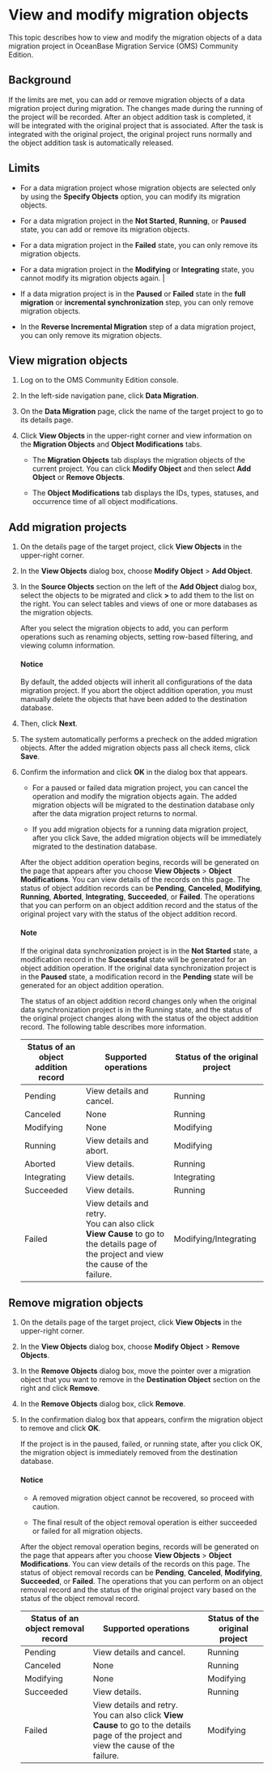 # View and modify migration objects

This topic describes how to view and modify the migration objects of a data migration project in OceanBase Migration Service (OMS) Community Edition.

## Background

If the limits are met, you can add or remove migration objects of a data migration project during migration. The changes made during the running of the project will be recorded. After an object addition task is completed, it will be integrated with the original project that is associated. After the task is integrated with the original project, the original project runs normally and the object addition task is automatically released.

## Limits

* For a data migration project whose migration objects are selected only by using the **Specify Objects** option, you can modify its migration objects.

* For a data migration project in the **Not Started**, **Running**, or **Paused** state, you can add or remove its migration objects.

* For a data migration project in the **Failed** state, you can only remove its migration objects.

* For a data migration project in the **Modifying** or **Integrating** state, you cannot modify its migration objects again. |

* If a data migration project is in the **Paused** or **Failed** state in the **full migration** or **incremental synchronization** step, you can only remove migration objects.

* In the **Reverse Incremental Migration** step of a data migration project, you can only remove its migration objects.

## View migration objects

1. Log on to the OMS Community Edition console.

2. In the left-side navigation pane, click **Data Migration**.

3. On the **Data Migration** page, click the name of the target project to go to its details page.

4. Click **View Objects** in the upper-right corner and view information on the **Migration Objects** and **Object Modifications** tabs.

   * The **Migration Objects** tab displays the migration objects of the current project. You can click **Modify Object** and then select **Add Object** or **Remove Objects**.

   * The **Object Modifications** tab displays the IDs, types, statuses, and occurrence time of all object modifications.

## Add migration projects

1. On the details page of the target project, click **View Objects** in the upper-right corner.

2. In the **View Objects** dialog box, choose **Modify Object** > **Add Object**.

3. In the **Source Objects** section on the left of the **Add Object** dialog box, select the objects to be migrated and click **>** to add them to the list on the right. You can select tables and views of one or more databases as the migration objects.

   After you select the migration objects to add, you can perform operations such as renaming objects, setting row-based filtering, and viewing column information.

   <main id="notice" type='notice'>
    <h4>Notice</h4>
    <p>By default, the added objects will inherit all configurations of the data migration project. If you abort the object addition operation, you must manually delete the objects that have been added to the destination database.</p>
   </main>

4. Then, click **Next**.

5. The system automatically performs a precheck on the added migration objects. After the added migration objects pass all check items, click **Save**.

6. Confirm the information and click **OK** in the dialog box that appears.

   * For a paused or failed data migration project, you can cancel the operation and modify the migration objects again. The added migration objects will be migrated to the destination database only after the data migration project returns to normal.

   * If you add migration objects for a running data migration project, after you click Save, the added migration objects will be immediately migrated to the destination database.

   After the object addition operation begins, records will be generated on the page that appears after you choose **View Objects** > **Object Modifications**. You can view details of the records on this page. The status of object addition records can be **Pending**, **Canceled**, **Modifying**, **Running**, **Aborted**, **Integrating**, **Succeeded**, or **Failed**. The operations that you can perform on an object addition record and the status of the original project vary with the status of the object addition record.

    <main id="notice" type='explain'>
    <h4>Note</h4>
    <p>If the original data synchronization project is in the <strong>Not Started</strong> state, a modification record in the <strong>Successful</strong> state will be generated for an object addition operation. If the original data synchronization project is in the <strong>Paused</strong> state, a modification record in the <strong>Pending</strong> state will be generated for an object addition operation.</p>
    </main>

   The status of an object addition record changes only when the original data synchronization project is in the Running state, and the status of the original project changes along with the status of the object addition record. The following table describes more information.

   | **Status of an object addition record** | **Supported operations** | **Status of the original project** |
   |---------------|--------------------------------------------------------------|------------|
   | Pending | View details and cancel. | Running |
   | Canceled | None | Running |
   | Modifying | None | Modifying |
   | Running | View details and abort. | Modifying |
   | Aborted | View details. | Running |
   | Integrating | View details. | Integrating |
   | Succeeded | View details. | Running |
   | Failed | View details and retry.<br>You can also click **View Cause** to go to the details page of the project and view the cause of the failure.  | Modifying/Integrating |

## Remove migration objects

1. On the details page of the target project, click **View Objects** in the upper-right corner.

2. In the **View Objects** dialog box, choose **Modify Object** > **Remove Objects**.

3. In the **Remove Objects** dialog box, move the pointer over a migration object that you want to remove in the **Destination Object** section on the right and click **Remove**.

4. In the **Remove Objects** dialog box, click **Remove**.

5. In the confirmation dialog box that appears, confirm the migration object to remove and click **OK**.

   If the project is in the paused, failed, or running state, after you click OK, the migration object is immediately removed from the destination database.

    <main id="notice" type='notice'>
    <h4>Notice</h4>
    <ul>
    <li>
    <p>A removed migration object cannot be recovered, so proceed with caution. </p>
    </li>
    <li>
    <p>The final result of the object removal operation is either succeeded or failed for all migration objects. </p>
    </li>
    </ul>
    </main>

   After the object removal operation begins, records will be generated on the page that appears after you choose **View Objects** > **Object Modifications**. You can view details of the records on this page. The status of object removal records can be **Pending**, **Canceled**, **Modifying**, **Succeeded**, or **Failed**. The operations that you can perform on an object removal record and the status of the original project vary based on the status of the object removal record.

   | **Status of an object removal record** | **Supported operations** | **Status of the original project** |
   |---------------|--------------------------------------------------------------|------------|
   | Pending | View details and cancel. | Running |
   | Canceled | None | Running |
   | Modifying | None | Modifying |
   | Succeeded | View details. | Running |
   | Failed | View details and retry.<br>You can also click **View Cause** to go to the details page of the project and view the cause of the failure.  | Modifying |
